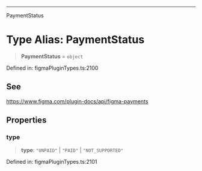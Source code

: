 ---

PaymentStatus

# Type Alias: PaymentStatus

> **PaymentStatus** = `object`

Defined in: figmaPluginTypes.ts:2100

## See

https://www.figma.com/plugin-docs/api/figma-payments

## Properties

### type

> **type**: `"UNPAID"` \| `"PAID"` \| `"NOT_SUPPORTED"`

Defined in: figmaPluginTypes.ts:2101
